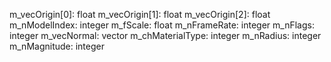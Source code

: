 m_vecOrigin[0]: float
m_vecOrigin[1]: float
m_vecOrigin[2]: float
m_nModelIndex: integer
m_fScale: float
m_nFrameRate: integer
m_nFlags: integer
m_vecNormal: vector
m_chMaterialType: integer
m_nRadius: integer
m_nMagnitude: integer